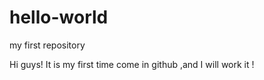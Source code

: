 # hello-world
my first repository

Hi guys! It is my first time come in github ,and I will work it !

